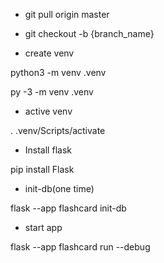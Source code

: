 - git pull origin master


- git checkout -b {branch_name}


- create venv




python3 -m venv .venv


py -3 -m venv .venv
- active venv


. .venv/Scripts/activate

- Install flask

pip install Flask

- init-db(one time)


flask --app flashcard init-db
- start app


flask --app flashcard run --debug